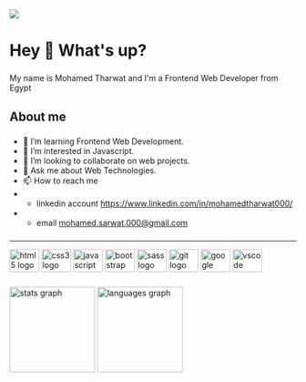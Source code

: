 <div align="left">
  <img src="https://visitor-badge.laobi.icu/badge?page_id=mop.mop&"  />
</div>

###

<h1 align="left">Hey 👋 What's up?</h1>

###

<p align="left">My name is Mohamed Tharwat and I'm a Frontend Web Developer from Egypt</p>

###

<h2 align="left">About me</h2>

###

  - 👀 I’m learning Frontend Web Development.
  - 🌱 I’m interested in Javascript.
  - 🤝 I’m looking to collaborate on web projects.
  - 💬 Ask me about Web Technologies.
  - 📫 How to reach me
  - - linkedin account https://www.linkedin.com/in/mohamedtharwat000/
  - - email mohamed.sarwat.000@gmail.com

###
<hr>

<div align="left">
  <img src="https://cdn.jsdelivr.net/gh/devicons/devicon/icons/html5/html5-original.svg" height="40" width="52" alt="html5 logo"  />
  <img src="https://cdn.jsdelivr.net/gh/devicons/devicon/icons/css3/css3-original.svg" height="40" width="52" alt="css3 logo"  />
  <img src="https://cdn.jsdelivr.net/gh/devicons/devicon/icons/javascript/javascript-original.svg" height="40" width="52" alt="javascript logo"  />
  <img src="https://cdn.jsdelivr.net/gh/devicons/devicon/icons/bootstrap/bootstrap-original.svg" height="40" width="52" alt="bootstrap logo"  />
  <img src="https://cdn.jsdelivr.net/gh/devicons/devicon/icons/sass/sass-original.svg" height="40" width="52" alt="sass logo"  />
  <img src="https://cdn.jsdelivr.net/gh/devicons/devicon/icons/git/git-original.svg" height="40" width="52" alt="git logo"  />
  <img src="https://cdn.jsdelivr.net/gh/devicons/devicon/icons/google/google-original.svg" height="40" width="52" alt="google logo"  />
  <img src="https://cdn.jsdelivr.net/gh/devicons/devicon/icons/vscode/vscode-original.svg" height="40" width="52" alt="vscode logo"  />
</div>

###

<div align="left">
  <img src="https://github-readme-stats.vercel.app/api?hide_title=false&hide_rank=false&show_icons=true&include_all_commits=true&count_private=true&disable_animations=false&theme=dark&locale=en&hide_border=false&username=mop" height="150" alt="stats graph"  />
  <img src="https://github-readme-stats.vercel.app/api/top-langs?locale=en&hide_title=false&layout=compact&card_width=320&langs_count=5&theme=dark&hide_border=false&username=mop" height="150" alt="languages graph"  />
</div>
